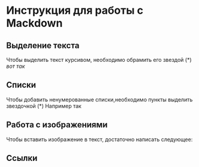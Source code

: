 # Инструкция для работы с Mackdown

## Выделение текста

Чтобы выделить текст курсивом, необходимо обрамить его звездой  (*)  *вот так*

## Списки

Чтобы добавить ненумерованные списки,необходимо пункты выделить звездочкой (*) Например так

## Работа с изображениями

Чтобы вставить изображение в текст, достаточно написать следующее: ![]()

## Ссылки